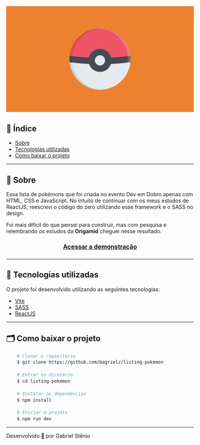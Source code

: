 <img src="./public/logo.png" alt="Pokébola" />

## 📌 Índice

- [Sobre](#-sobre)
- [Tecnologias utilizadas](#-tecnologias-utilizadas)
- [Como baixar o projeto](#-como-baixar-o-projeto)

---

## 🔖 Sobre

Essa lista de pokémons que foi criada no evento Dev em Dobro apenas com HTML, CSS e JavaScript. No intuito de continuar com os meus estudos de ReactJS, reescrevi o código do zero utilizando esse framework e o SASS no design.

Foi mais difícil do que pensei para construir, mas com pesquisa e relembrando os estudos da **Origamid** cheguei nesse resultado.

<h3 align="center">
    <a href="https://listing-pokemon.vercel.app/">Acessar a demonstração</a>
<h3>

---

## 🚀 Tecnologias utilizadas

O projeto foi desenvolvido utilizando as seguintes tecnologias:

- [Vite](https://vitejs.dev/)
- [SASS](https://nextjs.org/docs/app/building-your-application/styling/css-modules)
- [ReactJS](https://react.dev/)

---

## 🗂 Como baixar o projeto

```bash
    # Clonar o repositório
    $ git clone https://github.com/bagrielz/listing-pokemon

    # Entrar no diretório
    $ cd listing-pokemon

    # Instalar as dependências
    $ npm install

    # Iniciar o projeto
    $ npm run dev
```

---

Desenvolvido 🤘 por Gabriel Stênio
